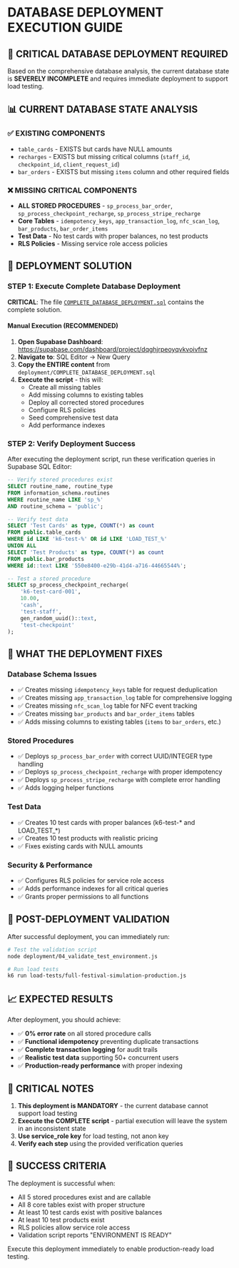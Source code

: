 # DATABASE DEPLOYMENT EXECUTION GUIDE

## 🚨 CRITICAL DATABASE DEPLOYMENT REQUIRED

Based on the comprehensive database analysis, the current database state is **SEVERELY INCOMPLETE** and requires immediate deployment to support load testing.

## 📊 CURRENT DATABASE STATE ANALYSIS

### ✅ EXISTING COMPONENTS
- `table_cards` - EXISTS but cards have NULL amounts
- `recharges` - EXISTS but missing critical columns (`staff_id`, `checkpoint_id`, `client_request_id`)
- `bar_orders` - EXISTS but missing `items` column and other required fields

### ❌ MISSING CRITICAL COMPONENTS
- **ALL STORED PROCEDURES** - `sp_process_bar_order`, `sp_process_checkpoint_recharge`, `sp_process_stripe_recharge`
- **Core Tables** - `idempotency_keys`, `app_transaction_log`, `nfc_scan_log`, `bar_products`, `bar_order_items`
- **Test Data** - No test cards with proper balances, no test products
- **RLS Policies** - Missing service role access policies

## 🎯 DEPLOYMENT SOLUTION

### STEP 1: Execute Complete Database Deployment

**CRITICAL**: The file [`COMPLETE_DATABASE_DEPLOYMENT.sql`](./COMPLETE_DATABASE_DEPLOYMENT.sql) contains the complete solution.

#### Manual Execution (RECOMMENDED)
1. **Open Supabase Dashboard**: https://supabase.com/dashboard/project/dqghjrpeoyqvkvoivfnz
2. **Navigate to**: SQL Editor → New Query
3. **Copy the ENTIRE content** from `deployment/COMPLETE_DATABASE_DEPLOYMENT.sql`
4. **Execute the script** - this will:
   - Create all missing tables
   - Add missing columns to existing tables
   - Deploy all corrected stored procedures
   - Configure RLS policies
   - Seed comprehensive test data
   - Add performance indexes

### STEP 2: Verify Deployment Success

After executing the deployment script, run these verification queries in Supabase SQL Editor:

```sql
-- Verify stored procedures exist
SELECT routine_name, routine_type 
FROM information_schema.routines 
WHERE routine_name LIKE 'sp_%' 
AND routine_schema = 'public';

-- Verify test data
SELECT 'Test Cards' as type, COUNT(*) as count 
FROM public.table_cards 
WHERE id LIKE 'k6-test-%' OR id LIKE 'LOAD_TEST_%'
UNION ALL
SELECT 'Test Products' as type, COUNT(*) as count 
FROM public.bar_products 
WHERE id::text LIKE '550e8400-e29b-41d4-a716-44665544%';

-- Test a stored procedure
SELECT sp_process_checkpoint_recharge(
    'k6-test-card-001',
    10.00,
    'cash',
    'test-staff',
    gen_random_uuid()::text,
    'test-checkpoint'
);
```

## 🔧 WHAT THE DEPLOYMENT FIXES

### Database Schema Issues
- ✅ Creates missing `idempotency_keys` table for request deduplication
- ✅ Creates missing `app_transaction_log` table for comprehensive logging
- ✅ Creates missing `nfc_scan_log` table for NFC event tracking
- ✅ Creates missing `bar_products` and `bar_order_items` tables
- ✅ Adds missing columns to existing tables (`items` to `bar_orders`, etc.)

### Stored Procedures
- ✅ Deploys `sp_process_bar_order` with correct UUID/INTEGER type handling
- ✅ Deploys `sp_process_checkpoint_recharge` with proper idempotency
- ✅ Deploys `sp_process_stripe_recharge` with complete error handling
- ✅ Adds logging helper functions

### Test Data
- ✅ Creates 10 test cards with proper balances (k6-test-* and LOAD_TEST_*)
- ✅ Creates 10 test products with realistic pricing
- ✅ Fixes existing cards with NULL amounts

### Security & Performance
- ✅ Configures RLS policies for service role access
- ✅ Adds performance indexes for all critical queries
- ✅ Grants proper permissions to all functions

## 🚀 POST-DEPLOYMENT VALIDATION

After successful deployment, you can immediately run:

```bash
# Test the validation script
node deployment/04_validate_test_environment.js

# Run load tests
k6 run load-tests/full-festival-simulation-production.js
```

## 📈 EXPECTED RESULTS

After deployment, you should achieve:
- ✅ **0% error rate** on all stored procedure calls
- ✅ **Functional idempotency** preventing duplicate transactions
- ✅ **Complete transaction logging** for audit trails
- ✅ **Realistic test data** supporting 50+ concurrent users
- ✅ **Production-ready performance** with proper indexing

## 🚨 CRITICAL NOTES

1. **This deployment is MANDATORY** - the current database cannot support load testing
2. **Execute the COMPLETE script** - partial execution will leave the system in an inconsistent state
3. **Use service_role key** for load testing, not anon key
4. **Verify each step** using the provided verification queries

## 🎯 SUCCESS CRITERIA

The deployment is successful when:
- All 5 stored procedures exist and are callable
- All 8 core tables exist with proper structure
- At least 10 test cards exist with positive balances
- At least 10 test products exist
- RLS policies allow service role access
- Validation script reports "ENVIRONMENT IS READY"

Execute this deployment immediately to enable production-ready load testing.